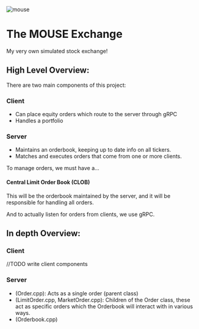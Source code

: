 
![mouse](https://github.com/masonhgn/mouse/assets/73012906/7060bd77-d515-4275-8ee9-47db2c6138af)


# The MOUSE Exchange
My very own simulated stock exchange!


## High Level Overview:

There are two main components of this project:

### Client
- Can place equity orders which route to the server through gRPC
- Handles a portfolio

### Server
- Maintains an orderbook, keeping up to date info on all tickers.
- Matches and executes orders that come from one or more clients.

To manage orders, we must have a...
#### Central Limit Order Book (CLOB)
This will be the orderbook maintained by the server, and it will be responsible for handling all orders.

And to actually listen for orders from clients, we use gRPC.




## In depth Overview:

### Client
//TODO write client components

### Server
- (Order.cpp): Acts as a single order (parent class)
- (LimitOrder.cpp, MarketOrder.cpp): Children of the Order class, these act as specific orders which the Orderbook will interact with in various ways.
- (Orderbook.cpp)
